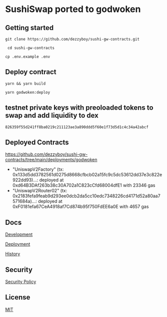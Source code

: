 # SushiSwap ported to godwoken

## Getting started

```
git clone https://github.com/dezzyboy/sushi-gw-contracts.git
```

```
 cd sushi-gw-contracts
```

```
cp .env.example .env
```

## Deploy contract

```
yarn && yarn build
```

```
yarn godwoken:deploy
```
## testnet private keys with preoloaded tokens to swap and add liquidity to dex
```826359f55d241ff8ba0219c211123ae3a890ddd5f60e1f73d5d1c4c34a42abcf```

## Deployed Contracts

<https://github.com/dezzyboy/sushi-gw-contracts/tree/main/deployments/godwoken>

- "UniswapV2Factory" (tx: 0x133d5dd3782561d0275d8668cfbcb02a15fc9c5dc53612dd37e3c822e922dd93)...: deployed at 0xd64B3DAf263b38c30A702a1C823cCfd68004dfE1 with 23346 gas
- "UniswapV2Router02" (tx: 0x2183fefa9feab9d293ee0dcb2da5cc10edc7348226cd4171d52a80aa7571684a)...: deployed at 0xF0181efa67CeA4918af7Cd874b95f750FdEE6a0E with 4657 gas

## Docs

[Development](docs/DEVELOPMENT.md)

[Deployment](docs/DEPLOYMENT.md)

[History](docs/HISTORY.md)

## Security

[Security Policy](SECURITY.md)

## License

[MIT](LICENSE.txt)
